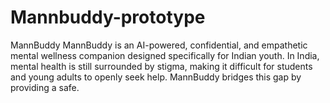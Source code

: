# Mannbuddy-prototype
MannBuddy  MannBuddy is an AI-powered, confidential, and empathetic mental wellness companion designed specifically for Indian youth. In India, mental health is still surrounded by stigma, making it difficult for students and young adults to openly seek help. MannBuddy bridges this gap by providing a safe.
